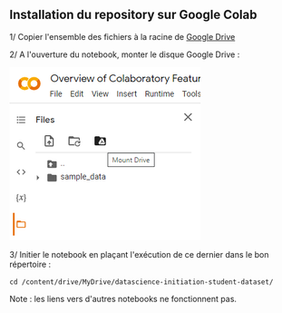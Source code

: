 ## Installation du repository sur Google Colab

1/ Copier l'ensemble des fichiers à la racine de [Google Drive](https://drive.google.com/drive/u/0/my-drive)

2/ A l'ouverture du notebook, monter le disque Google Drive :

![img-google-colab-mount-drive](./images/img-google-colab-mount-drive.png)

3/ Initier le notebook en plaçant l'exécution de ce dernier dans le bon répertoire :

    cd /content/drive/MyDrive/datascience-initiation-student-dataset/

Note : les liens vers d'autres notebooks ne fonctionnent pas.